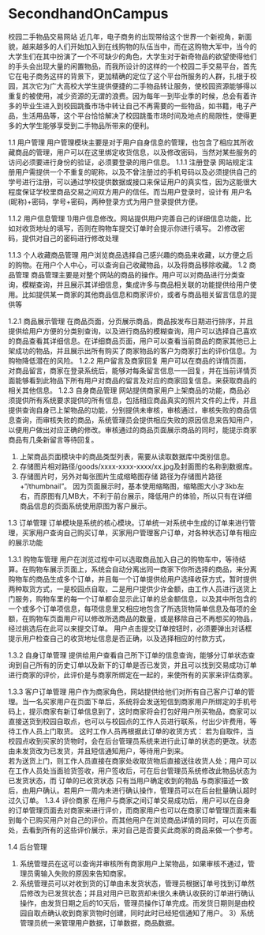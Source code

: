 # SecondhandOnCampus

校园二手物品交易网站
   近几年，电子商务的出现带给这个世界一个新视角，新面貌，越来越多的人们开始加入到在线购物的队伍当中，而在这购物大军中，当今的大学生们在其中扮演了一个不可缺少的角色，大学生对于新奇物品的欲望使得他们的手头会出现大量的闲置物品，而我所设计的这样的一个校园二手交易平台，首先它在电子商务这样的背景下，更加精确的定位了这个平台所服务的人群，扎根于校园，其次它为广大高校大学生提供便捷的二手物品转让服务，使校园资源能够得以重复的被使用，减少资源的无谓的浪费。因为每年一到毕业季的时候，总会有着许多的毕业生进入到校园跳蚤市场中转让自己不再需要的一些物品，如书籍，电子产品，生活用品等，这个平台恰恰解决了校园跳蚤市场时间及地点的局限性，使得更多的大学生能够享受到二手物品所带来的便利。
   
1.1 用户管理
  用户管理模块主要是对于用户自身信息的管理，也包含了相应其所收藏商品的管理，用户可以在这里绑定收货信息，以及修改密码，当然对某些服务的访问必须要进行身份的验证，必须要登录的用户信息。
1.1.1 注册登录
  网站规定注册用户需提供一个不重复的昵称，以及不曾注册过的手机号码以及必须提供自己的学号进行注册，可以通过学校提供数据或接口来保证用户的真实性，因为这能很大程度保证学校里商品交易之间双方用户的信任。而当用户登录时，设计有 用户名(昵称)+密码，学号+密码，两种登录方式为用户登录提供方便。

1.1.2 用户信息管理
1)用户信息修改。网站提供用户完善自己的详细信息功能，比如对收货地址的填写，否则在购物车提交订单时会提示你进行填写。
2)修改密码，提供对自己的密码进行修改处理

1.1.3 个人收藏商品管理
用户浏览商品选择自己感兴趣的商品来收藏，以方便之后的购物。在用户个人中心，可以查询自己收藏物品，以及将商品移除收藏。
1.2 商品管理
商品管理主要是对整个网站的商品的操作。用户可以对商品进行分类查询，模糊查询，并且展示其详细信息，集成许多与商品相关联的功能提供给用户使用。比如提供某一商家的其他商品信息和商家评价，或者与商品相关留言信息的提供等

1.2.1 商品展示管理
在商品页面，分页展示商品，商品按发布日期进行排序，并且提供给用户方便的分类别查询，以及进行商品的模糊查询，用户可以选择自己喜欢的商品查看其详细信息。在详细商品页面，用户可以查看当前商品的商家其他已上架成功的物品，并且展示出所有购买了商家物品的客户为商家打出的评价信息。为购物降低潜在的风险。
1.2.2 用户留言及商家回复
用户可以在商品的详情页面，对商品留言，商家在登录系统后，能够对每条留言信息一一回复，并在当前详情页面能够看到此物品下所有用户对商品的留言及对应的商家回复信息。来获取商品的相关其他信息。
1.2.3 自身商品管理
网站提供商家用户上架商品的功能，商品必须提供所有系统要求提供的所有信息，包括相应商品真实的照片文件的上传，并且提供查询自身已上架物品的功能，分别提供未审核，审核通过，审核失败的商品信息查询，而审核失败的商品，系统管理员会提供相应失败的原因信息来告知用户，以便用户做出对应正确的修改。审核通过的商品页面展示商品的同时，能提示商家商品有几条新留言等待回复。
1) 上架商品页面模块中的商品类型列表，需要从读取数据库中类别信息。 
2) 存储图片相对路径/goods/xxxx-xxxx-xxxx/xx.jpg及封面图的名称到数据库。
3) 存储图片时，另外对每张图片生成缩略图存储 路径为存储图片路径+“/thumbnail”。
因为页面展示时，基本使用缩略图，缩略图大小才3kb左右，而原图有几MB大，不利于前台展示，降低用户的体验，所以只有在详细商品信息的页面系统使用原图为客户展示。

1.3 订单管理
订单模块是系统的核心模块。订单统一对系统中生成的订单来进行管理，买家用户查询自己购买订单，买家用户管理客户订单，对各种状态订单有相应的展示功能

1.3.1 购物车管理 
用户在浏览过程中可以选取商品加入自己的购物车中，等待结算。在购物车展示页面上，系统会自动分离出同一商家下你所选择的商品，来分离购物车的商品生成多个订单，并且每一个订单提供给用户选择收获方式，暂时提供两种取货方式，一是校园点自取，二是用户提供少许金额，由工作人员进行送货上门服务，购物车里的每一个订单都会显示此订单的总金额信息，以及其中所包含的一个或多个订单项信息，每项信息里又相应地包含了所选货物简单信息及每项的金额，在购物车页面用户可以修改所选商品的数量，或是移除自己不再想买的物品，经过挑选后在此可以来提交订单。
用户点击提交订单按钮时，必须要弹出对话框提示用户检查自己的收货地址信息是否正确，以及选择相应的付款方式，
 
1.3.2 自身订单管理
提供给用户查看自己所下订单的信息查询，能够分订单状态查询到自己所有的历史订单以及新下的订单是否已发货，并且可以找到交易成功订单进行商家的评价，此评价是与商家所绑定在一起的，来使所有的买家来评估商家。

1.3.3 客户订单管理
用户作为商家角色，网站提供给他们对所有自己客户订单的管理。当一名买家用户在页面下单后，系统将会发送短信到商家用户所绑定的手机号码上，提示商家有新订单信息到了，这时商家将会打包好用户所买物品，商家可以直接送货到校园自取点，也可以与校园点的工作人员进行联系，付出少许费用，等待工作人员上门取货。 这时工作人员再根据此订单的收货方式：
若为自取件，当校园点收到买家的货物时，会在后台管理员系统来进行此订单的状态的更改。状态由未发货改为已发货，并且短信通知用户，等待用户到来。      
若为送货上门，则工作人员直接在商家处收取货物后直接送往收货人处；用户可以在工作人员处当面验货签收，用户签收后，可在后台管理员系统修改此物品状态为已发货状态，而 订单的已收货状态 只有当用户确定收到的物品 与商家描述一致 后，由用户确认。若用户一周内未进行确认操作，管理员可以在后台批量确认超时过久订单。
1.3.4 评价商家
在用户与商家之间订单交易成功后，用户可以在自身的订单管理页面去对商家来进行评价，而商家用户也可以在商家订单管理页面来看到每个已购买用户对自己的评价。而其他用户在浏览商品详情的同时，可以在页面处，去看到所有的这些评价展示，来对自己是否要买此商家的商品来做一个参考。

1.4 后台管理   
1) 系统管理员在这可以查询并审核所有商家用户上架物品，如果审核不通过，管理员需输入失败的原因来告知商家。
2) 系统管理员可以对收到货的订单由未发货状态，管理员根据订单号找到订单然后修改为已发货状态；并且对用户已取货却未很久未确认收获的订单进行确认操作，由发货日期之后的10天后，管理员操作订单完成。而发货日期则是由校园自取点确认收到商家货物时创建，同时此时已经短信通知了用户。
3）系统管理员统一来管理用户数据，订单数据，商品数据。
